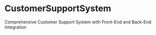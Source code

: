 # CustomerSupportSystem
 Comprehensive Customer Support System with Front-End and Back-End Integration
